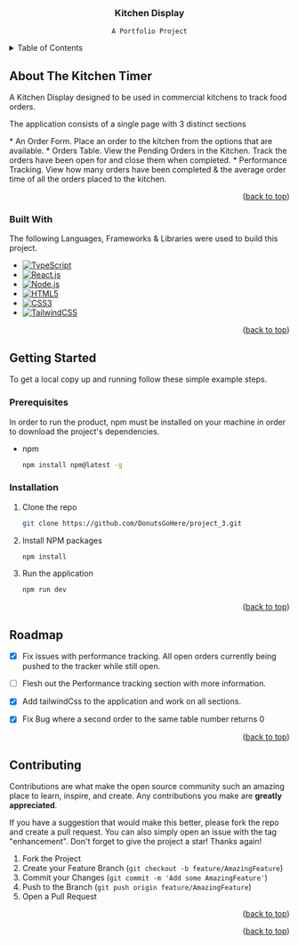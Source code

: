 <!-- PROJECT LOGO -->
<br />
<div align="center">

  <h3 align="center">Kitchen Display</h3>

  <p align="center">
    
    A Portfolio Project
  </p>
</div>



<!-- TABLE OF CONTENTS -->
<details>
  <summary>Table of Contents</summary>
  <ol>
    <li>
      <a href="#about-the-project">About The Project</a>
      <ul>
        <li><a href="#built-with">Built With</a></li>
      </ul>
    </li>
    <li>
      <a href="#getting-started">Getting Started</a>
      <ul>
        <li><a href="#prerequisites">Prerequisites</a></li>
        <li><a href="#installation">Installation</a></li>
      </ul>
    </li>
    <li><a href="#roadmap">Roadmap</a></li>
  </ol>
</details>



<!-- ABOUT THE PROJECT -->
## About The Kitchen Timer

<!-- [![Product Name Screen Shot][product-screenshot]](https://example.com) -->

<p>A Kitchen Display designed to be used in commercial kitchens to track food orders. </p>
<p>The application consists of a single page with 3 distinct sections</p>
* An Order Form. Place an order to the kitchen from the options that are available.
* Orders Table. View the Pending Orders in the Kitchen. Track the orders have been open for and close them when completed.
* Performance Tracking. View how many orders have been completed & the average order time of all the orders placed to the kitchen.

<p align="right">(<a href="#readme-top">back to top</a>)</p>

### Built With

The following Languages, Frameworks & Libraries were used to build this project.

* [![TypeScript][TypeScript-pic]][TypeScript-url]
* [![React.js][React-pic]][React-url]
* [![Node.js][Node-pic]][Node-url]
* [![HTML5][HTML5-pic]][HTML5-url]
* [![CSS3][CSS3-pic]][CSS3-url]
* [![TailwindCSS][TailwindCSS-pic]][TailwindCSS-url]

<p align="right">(<a href="#readme-top">back to top</a>)</p>



<!-- GETTING STARTED -->
## Getting Started

To get a local copy up and running follow these simple example steps.

### Prerequisites

In order to run the product, npm must be installed on your machine in order to download the project's dependencies.

* npm
  ```sh
  npm install npm@latest -g
  ```

### Installation

1. Clone the repo
   ```sh
   git clone https://github.com/DonutsGoHere/project_3.git
   ```
2. Install NPM packages
   ```sh
   npm install
   ```
3. Run the application
   ```sh
   npm run dev
   ```

<p align="right">(<a href="#readme-top">back to top</a>)</p>



<!-- ROADMAP -->
## Roadmap

- [x] Fix issues with performance tracking. All open orders currently being pushed to the tracker while still open.
- [ ] Flesh out the Performance tracking section with more information.
- [x] Add tailwindCss to the application and work on all sections.
- [x] Fix Bug where a second order to the same table number returns 0


<!-- See the [open issues](https://github.com/othneildrew/Best-README-Template/issues) for a full list of proposed features (and known issues). -->

<p align="right">(<a href="#readme-top">back to top</a>)</p>



<!-- CONTRIBUTING -->
## Contributing

Contributions are what make the open source community such an amazing place to learn, inspire, and create. Any contributions you make are **greatly appreciated**.

If you have a suggestion that would make this better, please fork the repo and create a pull request. You can also simply open an issue with the tag "enhancement".
Don't forget to give the project a star! Thanks again!

1. Fork the Project
2. Create your Feature Branch (`git checkout -b feature/AmazingFeature`)
3. Commit your Changes (`git commit -m 'Add some AmazingFeature'`)
4. Push to the Branch (`git push origin feature/AmazingFeature`)
5. Open a Pull Request

<p align="right">(<a href="#readme-top">back to top</a>)</p>



<p align="right">(<a href="#readme-top">back to top</a>)</p>



<!-- MARKDOWN LINKS & IMAGES -->
<!-- https://www.markdownguide.org/basic-syntax/#reference-style-links -->
[contributors-shield]: https://img.shields.io/github/contributors/othneildrew/Best-README-Template.svg?style=for-the-badge
[contributors-url]: https://github.com/othneildrew/Best-README-Template/graphs/contributors
[forks-shield]: https://img.shields.io/github/forks/othneildrew/Best-README-Template.svg?style=for-the-badge
[forks-url]: https://github.com/othneildrew/Best-README-Template/network/members
[GitHub-shield]: https://img.shields.io/badge/github-%23121011.svg?style=for-the-badge&logo=github&logoColor=white
[JamesGitHub]: https://github.com/j-rob16
[CalumGitHub]: https://github.com
[ErikGitHub]: https://github.com
[KennyGitHub]: https://github.com
[stars-shield]: https://img.shields.io/github/stars/othneildrew/Best-README-Template.svg?style=for-the-badge
[stars-url]: https://github.com/othneildrew/Best-README-Template/stargazers
[issues-shield]: https://img.shields.io/github/issues/othneildrew/Best-README-Template.svg?style=for-the-badge
[issues-url]: https://github.com/othneildrew/Best-README-Template/issues
[license-shield]: https://img.shields.io/github/license/othneildrew/Best-README-Template.svg?style=for-the-badge
[license-url]: https://github.com/othneildrew/Best-README-Template/blob/master/LICENSE.txt
[linkedin-shield]: https://img.shields.io/badge/-LinkedIn-black.svg?style=for-the-badge&logo=linkedin&colorB=555
[linkedin-url]: https://www.linkedin.com/in/016-james-robbins
[ErikLinkedIn]: https://www.linkedin.com
[CalumLinkedIn]: https://www.linkedin.com
[KennyLinkedIn]: https://www.linkedin.com
[product-screenshot]: images/screenshot.png

[Angular.io]: https://img.shields.io/badge/Angular-DD0031?style=for-the-badge&logo=angular&logoColor=white
[Angular-url]: https://angular.io/
[Bootstrap.com]: https://img.shields.io/badge/Bootstrap-563D7C?style=for-the-badge&logo=bootstrap&logoColor=white
[Bootstrap-url]: https://getbootstrap.com
[CSS3-pic]: https://img.shields.io/badge/css3-%231572B6.svg?style=for-the-badge&logo=css3&logoColor=white
[CSS3-url]: https://developer.mozilla.org/en-US/docs/Web/CSS
[chart.js-pic]: https://img.shields.io/badge/chart.js-F5788D.svg?style=for-the-badge&logo=chart.js&logoColor=white
[chart.js-url]: https://www.chartjs.org/
[Express-pic]: https://img.shields.io/badge/express.js-%23404d59.svg?style=for-the-badge&logo=express&logoColor=%2361DAFB
[Express-url]: https://expressjs.com/
[Flask-pic]: https://img.shields.io/badge/flask-%23000.svg?style=for-the-badge&logo=flask&logoColor=white
[Flask-url]: https://flask.palletsprojects.com/
[HTML5-pic]: https://img.shields.io/badge/html5-%23E34F26.svg?style=for-the-badge&logo=html5&logoColor=white
[HTML5-url]: https://developer.mozilla.org/en-US/docs/Web/HTML
[JavaScript-pic]: https://img.shields.io/badge/javascript-%23323330.svg?style=for-the-badge&logo=javascript&logoColor=%23F7DF1E
[JavaScript-url]: https://www.javascript.com/
[JQuery.com]: https://img.shields.io/badge/jQuery-0769AD?style=for-the-badge&logo=jquery&logoColor=white
[JQuery-url]: https://jquery.com 
[Laravel.com]: https://img.shields.io/badge/Laravel-FF2D20?style=for-the-badge&logo=laravel&logoColor=white
[Laravel-url]: https://laravel.com
[Mocha-pic]: https://img.shields.io/badge/-mocha-%238D6748?style=for-the-badge&logo=mocha&logoColor=white
[Mocha-url]: https://mochajs.org/
[MongoDB-pic]: https://img.shields.io/badge/MongoDB-%234ea94b.svg?style=for-the-badge&logo=mongodb&logoColor=white
[MongoDB-url]: https://www.mongodb.com/
[Netlify-pic]: https://img.shields.io/badge/netlify-%23000000.svg?style=for-the-badge&logo=netlify&logoColor=#00C7B7
[Netlify-url]: https://www.netlify.com/
[Next.js]: https://img.shields.io/badge/next.js-000000?style=for-the-badge&logo=nextdotjs&logoColor=white
[Next-url]: https://nextjs.org/
[Node-pic]: https://img.shields.io/badge/node.js-6DA55F?style=for-the-badge&logo=node.js&logoColor=white
[Node-url]: https://nodejs.org/
[Postgres]: https://img.shields.io/badge/postgres-%23316192.svg?style=for-the-badge&logo=postgresql&logoColor=white
[Postgres-url]: https://www.postgresql.org
[Python-pic]: https://img.shields.io/badge/python-3670A0?style=for-the-badge&logo=python&logoColor=ffdd54
[Python-url]: https://www.python.org/
[React-pic]: https://img.shields.io/badge/React-20232A?style=for-the-badge&logo=react&logoColor=61DAFB
[React-url]: https://reactjs.org/
[Svelte.dev]: https://img.shields.io/badge/Svelte-4A4A55?style=for-the-badge&logo=svelte&logoColor=FF3E00
[Svelte-url]: https://svelte.dev/
[TailwindCSS-pic]: https://img.shields.io/badge/tailwindcss-%2338B2AC.svg?style=for-the-badge&logo=tailwind-css&logoColor=white
[TailwindCSS-url]: https://https://tailwindcss.com/
[TypeScript-pic]: https://img.shields.io/badge/typescript-%23007ACC.svg?style=for-the-badge&logo=typescript&logoColor=white
[TypeScript-url]: https://www.typescriptlang.org/
[Vue.js]: https://img.shields.io/badge/Vue.js-35495E?style=for-the-badge&logo=vuedotjs&logoColor=4FC08D
[Vue-url]: https://vuejs.org/

